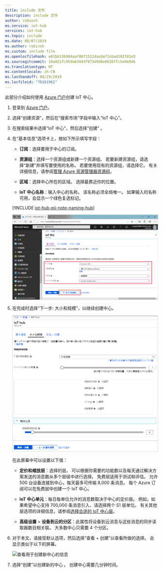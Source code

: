 ```yaml
---
title: include 文件
description: include 文件
author: robinsh
ms.service: iot-hub
services: iot-hub
ms.topic: include
ms.date: 08/07/2019
ms.author: robinsh
ms.custom: include file
ms.openlocfilehash: e01bb13b904aaf8671512daa3ef3cbad182f01e3
ms.sourcegitcommit: 19a821fc95da830437873d9d8e6626ffc5e0e9d6
ms.translationtype: HT
ms.contentlocale: zh-CN
ms.lasthandoff: 08/29/2019
ms.locfileid: "70161962"
---
```

此部分介绍如何使用 [Azure 门户](https://portal.azure.com)创建 IoT 中心。

1. 登录到 [Azure 门户](https://portal.azure.com)。

1. 选择“创建资源”，然后在“搜索市场”字段中输入“IoT 中心”。   

1. 在搜索结果中选择“IoT 中心”，然后选择“创建”   。

1. 在“基本信息”选项卡上，按如下所示填写字段： 

   - **订阅**：选择要用于中心的订阅。

   - **资源组**：选择一个资源组或新建一个资源组。 若要新建资源组，请选择“新建”并填写要使用的名称。  若要使用现有的资源组，请选择它。 有关详细信息，请参阅[管理 Azure 资源管理器资源组](../articles/azure-resource-manager/manage-resource-groups-portal.md)。

   - **区域**：选择中心所在的区域。 选择最靠近你的位置。

   - **IoT 中心名称**：输入中心的名称。 该名称必须全局唯一。 如果输入的名称可用，会显示一个绿色复选标记。

   [!INCLUDE [iot-hub-pii-note-naming-hub](iot-hub-pii-note-naming-hub.md)]

   ![在 Azure 门户中创建中心](./media/iot-hub-include-create-hub/iot-hub-create-screen-basics-vs2019.png)

1. 在完成时选择“下一步:  大小和规模”，以继续创建中心。

   ![使用 Azure 门户为新的中心设置大小和规模](./media/iot-hub-include-create-hub/iot-hub-create-screen-size-scale.png)

    在此屏幕中可以设置以下值：

    - **定价和缩放层**：选择的层。 可以根据你需要的功能数以及每天通过解决方案发送的消息数从多个层级中进行选择。 免费层适用于测试和评估。 允许 500 台设备连接到中心，每天最多可传输 8,000 条消息。 每个 Azure 订阅可以在免费层中创建一个 IoT 中心。

    - **IoT 中心单元**：每日每单位允许的消息数取决于中心的定价层。 例如，如果希望中心支持 700,000 条消息引入，请选择两个 S1 层单位。
    有关其他层选项的详细信息，请参阅[选择合适的 IoT 中心层](../articles/iot-hub/iot-hub-scaling.md)。

    - **高级设置** > **设备到云的分区**：此属性将设备到云消息与这些消息的同步读取器数目相关联。 大多数中心只需要 4 个分区。

1. 对于本文，请接受默认选项，然后选择“查看 + 创建”以查看所做的选择。  会显示类似于以下的屏幕。

   ![查看用于创建新中心的信息](./media/iot-hub-include-create-hub/iot-hub-create-review-vs2019.png)

1. 选择“创建”以创建新的中心  。 创建中心需要几分钟时间。
